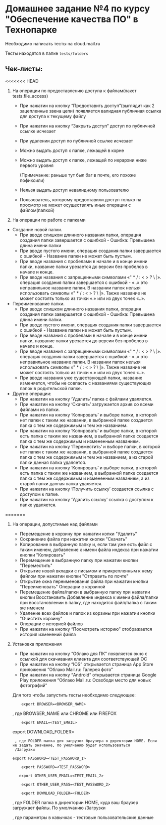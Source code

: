 # Домашнее задание №4 по курсу "Обеспечение качества ПО" в Технопарке
Необходимо написать тесты на cloud.mail.ru

Тесты находятся в папке `tests/folders`
## Чек-листы:
<<<<<<< HEAD
1. На операции по предоставлению доступа к файлам(пакет tests.file_access)

    *   При нажатии на кнопку “Предоставить доступ”(выглядит как 2 зацепленные звена
цепи) появляется валидная публичная ссылка для доступа к текущему файлу
    * При нажатии на кнопку “Закрыть доступ” доступ по публичной ссылке исчезает
    * При удалении доступ по публичной ссылке исчезает
    * Можно выдать доступ к папке, лежащей в корне
    * Можно выдать доступ к папке, лежащей по иерархии ниже первого уровня
    
        (Примечание: раньше тут был баг в почте, его похоже пофиксили)
    * Нельзя выдать доступ невалидному пользователю
    * Пользователь, которому предоставили доступ только на просмотр не может осуществлять иные операции с файлом(папкой)
2. На операции по работе с папками
* Создание новой папки.
    * При вводе слишком длинного названия папки, операция создания папки завершается с ошибкой - Ошибка: Превышена длина имени папки
    * При вводе пустого имени, операция создания папки завершается с ошибкой - Название папки не может быть пустым.
    * При вводе названия с пробелами в начале и в конце имени папки, название папки урезается до версии без пробелов в начале и конце.
    * При вводе названия с запрещенными символами «" * / : < > ? \ |». операция создания папки завершается с ошибкой - «..» это неправильное название папки. В названии папок нельзя использовать символы «" * / : < > ? \ |». Также название не может состоять только из точки «.» или из двух точек «..».
* Переименование папки.
    * При вводе слишком длинного названия папки, операция создания папки завершается с ошибкой - Ошибка: Превышена длина имени папки.
    * При вводе пустого имени, операция создания папки завершается с ошибкой - Название папки не может быть пустым.
    * При вводе названия с пробелами в начале и в конце имени папки, название папки урезается до версии без пробелов в начале и конце.
    * При вводе названия с запрещенными символами «" * / : < > ? \ |». операция создания папки завершается с ошибкой - «..» это неправильное название папки. В названии папок нельзя использовать символы «" * / : < > ? \ |». Также название не может состоять только из точки «.» или из двух точек «..».
    * При вводе названия уже существующей папки, название изменяется, чтобы не совпасть с названиями существующих папок в родительской папке.
* Другие операции:
    * При нажатии на кнопку ‘Удалить’ папка с файлами удаляется.
    * При нажатии на кнопку ‘Скачать’ загружается архив со всеми файлами из папки.
    * При нажатии на кнопку ‘Копировать’ и выборе папки, в которой нет папки с таким же названии, в выбранной папке создается папка с тем же содержимым и тем же названием.
    * При нажатии на кнопку ‘Копировать’ и выборе папки, в которой есть папка с таким же названием, в выбранной папке создается папка с тем же содержимым и измененным названием.
    * При нажатии на кнопку ‘Переместить’ и выборе папки, в которой нет папки с таким же названии, в выбранной папке создается папка с тем же содержимым и тем же названием, а из старой папки данная папка удаляется.
    * При нажатии на кнопку ‘Копировать’ и выборе папки, в которой есть папка с таким же названием, в выбранной папке создается папка с тем же содержимым и измененным названием, а из старой папки данная папка удаляется.
    * При нажатии на кнопку ‘Получить ссылку’ создается ссылка с доступом к папке.
    * При нажатии на кнопку ‘Удалить ссылку’ ссылка с доступом к папке удаляется.


=======
1. На операции, допустимые над файлами
    * Перемещение в корзину при нажатии копки "Удалить"
    * Сохранение файла при нажатии кнопки "Скачать"
    * Копирование в выбранную папку и, если там уже есть файл с таким именем, добавление к имени файла индекса при нажатии кнопки "Копировать"
    * Перемещение в выбранную папку при нажатии кнопки "Переместить"
    * Открытие новой вкладки с письмом и прикрепленным к нему файлом при нажатии кнопки "Отправить по почте"
    * Открытие окна переименования файла при нажатии кнопки "Переименовать"
    Операции с корзиной
    * Перемещение файла/папки в выбранную папку при нажатии кнопки Восстановить
    Добавление индекса к имени файла/папки при восстановлении в папку, где находится файл/папка с таким же именем
    * Удаление всех файлов и папок из корзины при нажатии кнопки "Очистить корзину"
    * Операции с историей файлов
    * При нажатии на кнопку “Посмотреть историю” отображается история изменений файла
 2. Установка приложения
     * При нажатии на кнопку “Облако для ПК” появляется окно с ссылкой для скачивания клиента для соответствующей ОС
     * При нажатии на кнопку “IOS” открывается страница App Store приложения “Облако Mail.ru: Галерея фото”
     * При нажатии на кнопку “Android” открывается страница Google Play приложения “Облако Mail.ru: Освободи место для новых фотографий”
         
    Для того чтобы запустить тесты необходимо следующее:
    ```
        export BROWSER=<BROWSER_NAME>
    ```
    , где BROWSER_NAME или CHROME или FIREFOX
    ```
        export EMAIL=<TEST_EMAIL>
    ```
    export DOWNLOAD_FOLDER=<FOLDER>
    ```
     , где FOLDER папка для загрузок браузера в директории HOME. Если не задать значение, по умолчанию будет использоваться
     /Загрузки
    ```
        export PASSWORD=<TEST_PASSWORD_1>
    ```
        export PASSWORD=<TEST_PASSWORD>
    ```
     ```
        export OTHER_USER_EMAIL=<TEST_EMAIL_2>
    ```
    ```
        export OTHER_USER_PASS=<TEST_PASSWORD_2>
    ```
    ```
        export DOWNLOAD_FOLDER=<FOLDER>
    ```
    , где FOLDER папка в директории HOME, куда ваш браузер загружает файлы. По умолчанию /Загрузки

    , где параметры в кавычках - тестовые пользовательские данные
    

